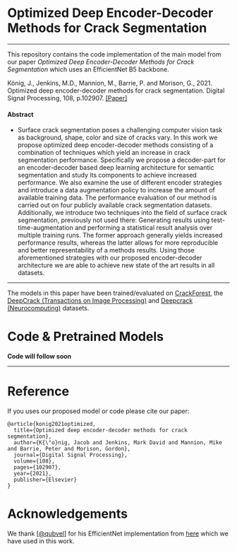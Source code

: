 # Optimized Deep Encoder-Decoder Methods for Crack Segmentation
---
This repository contains the code implementation of the main model from our paper *Optimized Deep Encoder-Decoder Methods for Crack Segmentation* which uses an EfficientNet B5 backbone. 


König, J., Jenkins, M.D., Mannion, M., Barrie, P. and Morison, G., 2021. Optimized deep encoder-decoder methods for crack segmentation. Digital Signal Processing, 108, p.102907. [[Paper]](https://www.sciencedirect.com/science/article/pii/S1051200420302529)

#### Abstract
- Surface crack segmentation poses a challenging computer vision task as background, shape, color and size of cracks vary. In this work we propose optimized deep encoder-decoder methods consisting of a combination of techniques which yield an increase in crack segmentation performance. Specifically we propose a decoder-part for an encoder-decoder based deep learning architecture for semantic segmentation and study its components to achieve increased performance. We also examine the use of different encoder strategies and introduce a data augmentation policy to increase the amount of available training data. The performance evaluation of our method is carried out on four publicly available crack segmentation datasets. Additionally, we introduce two techniques into the field of surface crack segmentation, previously not used there: Generating results using test-time-augmentation and performing a statistical result analysis over multiple training runs. The former approach generally yields increased performance results, whereas the latter allows for more reproducible and better representability of a methods results. Using those aforementioned strategies with our proposed encoder-decoder architecture we are able to achieve new state of the art results in all datasets.

---

The models in this paper have been trained/evaluated on [CrackForest](https://github.com/cuilimeng/CrackForest-dataset), the [DeepCrack (Transactions on Image Processing)](https://ieeexplore.ieee.org/document/8517148) and [Deepcrack (Neurocomputing)](https://github.com/yhlleo/DeepCrack) datasets.


# Code & Pretrained Models
**Code will follow soon**

--- 
# Reference
If you uses our proposed model or code please cite our paper:

```
@article{konig2021optimized,
  title={Optimized deep encoder-decoder methods for crack segmentation},
  author={K{\"o}nig, Jacob and Jenkins, Mark David and Mannion, Mike and Barrie, Peter and Morison, Gordon},
  journal={Digital Signal Processing},
  volume={108},
  pages={102907},
  year={2021},
  publisher={Elsevier}
}
```

# Acknowledgements
We thank [[@qubvel](https://github.com/qubvel)] for his EfficientNet implementation from [here](https://github.com/qubvel/efficientnet) which we have used in this work.
